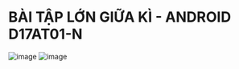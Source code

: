 
# BÀI TẬP LỚN GIỮA KÌ - ANDROID D17AT01-N


![image](https://user-images.githubusercontent.com/44489120/115179982-c1e3c800-a0fe-11eb-8e80-51be4806b342.png)
![image](https://user-images.githubusercontent.com/44489120/115179998-cad49980-a0fe-11eb-960a-5f60b0842f7c.png)
